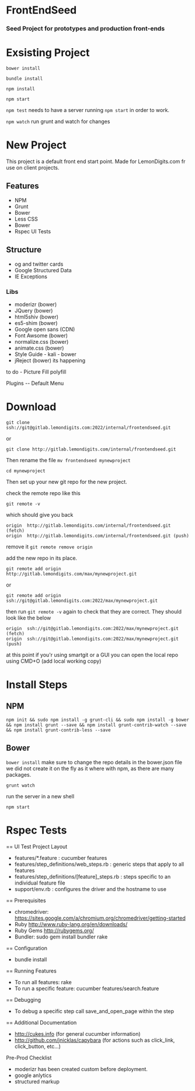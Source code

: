 # FrontEndSeed
### Seed Project for prototypes and production front-ends


# Exsisting Project

`bower install`

`bundle install`

`npm install`

`npm start`

`npm test` needs to have a server running `npm start` in order to work.

`npm watch` run grunt and watch for changes

# New Project

This project is a default front end start point. Made for LemonDigits.com fr use on client projects.

## Features
- NPM
- Grunt
- Bower
- Less CSS
- Bower
- Rspec UI Tests

## Structure
- og and twitter cards
- Google Structured Data
- IE Exceptions <html class="ie ie8" lang="en">

### Libs
- moderizr (bower)
- JQuery (bower)
- html5shiv (bower)
- es5-shim (bower)
- Google open sans (CDN)
- Font Awsome (bower)
- normalize.css (bower)
- animate.css (bower)
- Style Guide - kali - bower
- jReject (bower) its happening

to do - Picture Fill polyfill

Plugins
-- Default Menu

# Download
`git clone ssh://git@gitlab.lemondigits.com:2022/internal/frontendseed.git`

or

`git clone http://gitlab.lemondigits.com/internal/frontendseed.git`

Then rename the file `mv frontendseed mynewproject`

`cd mynewproject`

Then set up your new git repo for the new project.

check the remote repo like this

`git remote -v`

which should give you back

```
origin	http://gitlab.lemondigits.com/internal/frontendseed.git (fetch)
origin	http://gitlab.lemondigits.com/internal/frontendseed.git (push)
```

remove it `git remote remove origin`

add the new repo in its place.

`git remote add origin http://gitlab.lemondigits.com/max/mynewproject.git`

or

`git remote add origin ssh://git@gitlab.lemondigits.com:2022/max/mynewproject.git`

then run `git remote -v` again to check that they are correct. They should look like the below

```
origin	ssh://git@gitlab.lemondigits.com:2022/max/mynewproject.git (fetch)
origin	ssh://git@gitlab.lemondigits.com:2022/max/mynewproject.git (push)
```

at this point if you'r using smartgit or a GUI you can open the local repo using CMD+O (add local working copy)

# Install Steps

## NPM
`npm init && sudo npm install -g grunt-cli && sudo npm install -g bower && npm install grunt --save && npm install grunt-contrib-watch --save && npm install grunt-contrib-less --save`

## Bower
`bower install` make sure to change the repo details in the bower.json file we did not create it on the fly as it where with npm, as there are many packages.

`grunt watch`

run the server in a new shell

` npm start `

# Rspec Tests

== UI Test Project Layout

* features/*.feature : cucumber features
* features/step_definitions/web_steps.rb : generic steps that apply to all features
* features/step_definitions/[feature]_steps.rb : steps specific to an individual feature file
* support/env.rb : configures the driver and the hostname to use

== Prerequisites

* chromedriver: https://sites.google.com/a/chromium.org/chromedriver/getting-started
* Ruby http://www.ruby-lang.org/en/downloads/
* Ruby Gems http://rubygems.org/
* Bundler: sudo gem install bundler rake

== Configuration

* bundle install

== Running Features

* To run all features: rake
* To run a specific feature: cucumber features/search.feature

== Debugging

* To debug a specific step call save_and_open_page within the step

== Additional Documentation

* http://cukes.info (for general cucumber information)
* http://github.com/jnicklas/capybara (for actions such as click_link, click_button, etc...)

Pre-Prod Checklist
- moderizr has been created custom before deployment.
- google anlytics
- structured markup